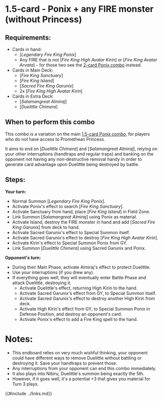 # 1.5-card - Ponix + any FIRE monster (without Princess)

## Requirements:
- Cards in hand:
  - [_Legendary Fire King Ponix_]
  - Any FIRE that is not [_Fire King High Avatar Kirin_] or [_Fire King Avatar Arvata_] - for those two see the [2-card Ponix combo] instead.
- Cards in Main Deck:
  - [_Fire King Sanctuary_]
  - [_Fire King Island_]
  - [_Sacred Fire King Garunix_]
  - 2x [_Fire King High Avatar Kirin_]
- Cards in Extra Deck:
  - [_Salamangreat Almiraj_]
  - [_Duelittle Chimera_]

## When to perform this combo
This combo is a variation on the main [1.5-card Ponix combo],
for players who do not have access to Promethean Princess.

It aims to end on [_Duelittle Chimera_] and [_Salamangreat Almiraj_],
relying on your other interruptions (handtraps and regular traps) and
banking on the opponent not having any non-destructive removal handy in order to
generate card advantage upon Duelittle being destroyed by battle.

## Steps:

**Your turn:**
- Normal Summon [_Legendary Fire King Ponix_].
- Activate Ponix's effect to search [_Fire King Sanctuary_].
- Activate Sanctuary from hand, place [_Fire King Island_] in Field Zone.
- Link Summon [_Salamangreat Almiraj_] using Ponix as material.
- Activate Island, destroy the FIRE monster in hand and add [_Sacred Fire King Garunix_] from deck to hand.
- Activate Sacred Garunix's effect to Special Summon itself.
- Activate Sacred Garunix's effect to destroy [_Fire King High Avatar Kirin_].
- Activate Kirin's effect to Special Summon Ponix from GY.
- Link Summon [_Duelittle Chimera_] using Sacred Garunix and Ponix.

**Opponent's turn:**
- During their Main Phase, activate Almiraj's effect to protect Duelittle.
- Use your interruptions (if you drew any).
- If everything goes well, they will eventually enter Battle Phase and attack Duelittle, destroying it.
  - Activate Duelittle's effect, returning High Kirin to the hand.
  - Activate Sacred Garunix's effect from GY, to Special Summon itself.
  - Activate Sacred Garunix's effect to destroy another High Kirin from deck.
  - Activate High Kirin's effect from GY, to Special Summon Ponix in Defense Position, and destroy an opponent's card.
  - Activate Ponix's effect to add a Fire King spell to the hand.

# Notes:
- This endboard relies on very much wishful thinking, your opponent could have
different ways to remove Duelittle without battling or destroying it. Save your handtraps to prevent those.
- Any interruptions from your opponent can end this combo immediately.
- It also plays into Nibiru, Duelittle's summon being exactly the 5th.
- However, if it goes well, it's a potential +3 that gives you material for Turn 3 plays.

[1.5-card Ponix combo]: ./1.5-card-ponix.md
[2-card Ponix combo]: ./2-card-ponix.md
{{#include ../links.md}}
